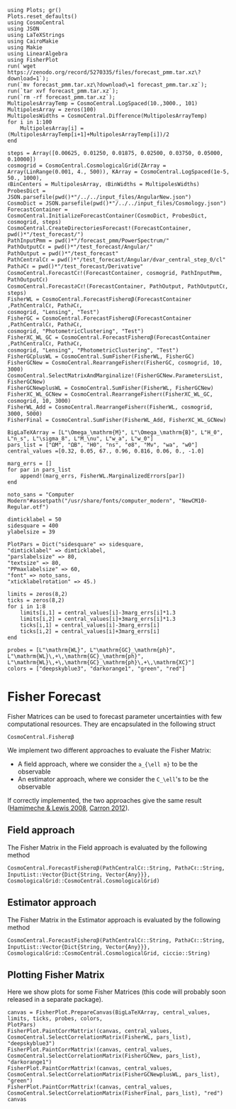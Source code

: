 ```@setup tutorial
using Plots; gr()
Plots.reset_defaults()
using CosmoCentral
using JSON
using LaTeXStrings
using CairoMakie
using Makie
using LinearAlgebra
using FisherPlot
run(`wget https://zenodo.org/record/5270335/files/forecast_pmm.tar.xz\?download=1`);
run(`mv forecast_pmm.tar.xz\?download\=1 forecast_pmm.tar.xz`);
run(`tar xvf forecast_pmm.tar.xz`);
run(`rm -rf forecast_pmm.tar.xz`);
MultipolesArrayTemp = CosmoCentral.LogSpaced(10.,3000., 101)
MultipolesArray = zeros(100)
MultipolesWidths = CosmoCentral.Difference(MultipolesArrayTemp)
for i in 1:100
    MultipolesArray[i] = (MultipolesArrayTemp[i+1]+MultipolesArrayTemp[i])/2
end

steps = Array([0.00625, 0.01250, 0.01875, 0.02500, 0.03750, 0.05000, 0.10000])
cosmogrid = CosmoCentral.CosmologicalGrid(ZArray =
Array(LinRange(0.001, 4., 500)), KArray = CosmoCentral.LogSpaced(1e-5, 50., 1000),
ℓBinCenters = MultipolesArray, ℓBinWidths = MultipolesWidths)
ProbesDict = JSON.parsefile(pwd()*"/../../input_files/AngularNew.json")
CosmoDict = JSON.parsefile(pwd()*"/../../input_files/Cosmology.json")
ForecastContainer = CosmoCentral.InitializeForecastContainer(CosmoDict, ProbesDict,
cosmogrid, steps)
CosmoCentral.CreateDirectoriesForecast!(ForecastContainer, pwd()*"/test_forecast/")
PathInputPmm = pwd()*"/forecast_pmm/PowerSpectrum/"
PathOutputCℓ = pwd()*"/test_forecast/Angular/"
PathOutput = pwd()*"/test_forecast"
PathCentralCℓ = pwd()*"/test_forecast/Angular/dvar_central_step_0/cl"
Path∂Cℓ = pwd()*"/test_forecast/Derivative"
CosmoCentral.ForecastCℓ!(ForecastContainer, cosmogrid, PathInputPmm, PathOutputCℓ)
CosmoCentral.Forecast∂Cℓ!(ForecastContainer, PathOutput, PathOutputCℓ, steps)
FisherWL = CosmoCentral.ForecastFisherαβ(ForecastContainer ,PathCentralCℓ, Path∂Cℓ,
cosmogrid, "Lensing", "Test")
FisherGC = CosmoCentral.ForecastFisherαβ(ForecastContainer ,PathCentralCℓ, Path∂Cℓ,
cosmogrid, "PhotometricClustering", "Test")
FisherXC_WL_GC = CosmoCentral.ForecastFisherαβ(ForecastContainer ,PathCentralCℓ, Path∂Cℓ,
cosmogrid, "Lensing", "PhotometricClustering", "Test")
FisherGCplusWL = CosmoCentral.SumFisher(FisherWL, FisherGC)
FisherGCNew = CosmoCentral.RearrangeFisherℓ(FisherGC, cosmogrid, 10, 3000)
CosmoCentral.SelectMatrixAndMarginalize!(FisherGCNew.ParametersList, FisherGCNew)
FisherGCNewplusWL = CosmoCentral.SumFisher(FisherWL, FisherGCNew)
FisherXC_WL_GCNew = CosmoCentral.RearrangeFisherℓ(FisherXC_WL_GC, cosmogrid, 10, 3000)
FisherWL_Add = CosmoCentral.RearrangeFisherℓ(FisherWL, cosmogrid, 3000, 5000)
FisherFinal = CosmoCentral.SumFisher(FisherWL_Add, FisherXC_WL_GCNew)

BigLaTeXArray = [L"\Omega_\mathrm{M}", L"\Omega_\mathrm{B}", L"H_0", L"n_s", L"\sigma_8", L"M_\nu", L"w_a", L"w_0"]
pars_list = ["ΩM", "ΩB", "H0", "ns", "σ8", "Mν", "wa", "w0"]
central_values =[0.32, 0.05, 67., 0.96, 0.816, 0.06, 0., -1.0]

marg_errs = []
for par in pars_list
    append!(marg_errs, FisherWL.MarginalizedErrors[par])
end

noto_sans = "Computer Modern"#assetpath("/usr/share/fonts/computer_modern", "NewCM10-Regular.otf")

dimticklabel = 50
sidesquare = 400
ylabelsize = 39

PlotPars = Dict("sidesquare" => sidesquare,
"dimticklabel" => dimticklabel,
"parslabelsize" => 80,
"textsize" => 80,
"PPmaxlabelsize" => 60,
"font" => noto_sans,
"xticklabelrotation" => 45.)

limits = zeros(8,2)
ticks = zeros(8,2)
for i in 1:8
    limits[i,1] = central_values[i]-3marg_errs[i]*1.3
    limits[i,2] = central_values[i]+3marg_errs[i]*1.3
    ticks[i,1] = central_values[i]-3marg_errs[i]
    ticks[i,2] = central_values[i]+3marg_errs[i]
end

probes = [L"\mathrm{WL}", L"\mathrm{GC}_\mathrm{ph}",
L"\mathrm{WL}\,+\,\mathrm{GC}_\mathrm{ph}",
L"\mathrm{WL}\,+\,\mathrm{GC}_\mathrm{ph}\,+\,\mathrm{XC}"]
colors = ["deepskyblue3", "darkorange1", "green", "red"]
```

# Fisher Forecast

Fisher Matrices can be used to forecast parameter uncertainties with few computational
resources. They are encapsulated in the following struct
```@docs
CosmoCentral.Fisherαβ
```
We implement two different approaches to evaluate the Fisher Matrix:

- A field approach, where we consider the ``a_{\ell m}`` to be the observable
- An estimator approach, where we consider the ``C_\ell``'s to be the observable

If correctly implemented, the two approaches give the same result ([Hamimeche & Lewis 2008](https://arxiv.org/abs/0801.0554), [Carron 2012](https://arxiv.org/abs/1204.4724)).

## Field approach

The Fisher Matrix in the Field approach is evaluated by the following method

```@docs
CosmoCentral.ForecastFisherαβ(PathCentralCℓ::String, Path∂Cℓ::String,
InputList::Vector{Dict{String, Vector{Any}}},
CosmologicalGrid::CosmoCentral.CosmologicalGrid)
```

## Estimator approach

The Fisher Matrix in the Estimator approach is evaluated by the following method

```@docs
CosmoCentral.ForecastFisherαβ(PathCentralCℓ::String, Path∂Cℓ::String,
InputList::Vector{Dict{String, Vector{Any}}},
CosmologicalGrid::CosmoCentral.CosmologicalGrid, ciccio::String)
```

## Plotting Fisher Matrix
Here we show plots for some Fisher Matrices (this code will probably soon released in a
separate package).
```@example tutorial
canvas = FisherPlot.PrepareCanvas(BigLaTeXArray, central_values, limits, ticks, probes, colors,
PlotPars)
FisherPlot.PaintCorrMattrix!(canvas, central_values,
CosmoCentral.SelectCorrelationMatrix(FisherWL, pars_list), "deepskyblue3")
FisherPlot.PaintCorrMattrix!(canvas, central_values,
CosmoCentral.SelectCorrelationMatrix(FisherGCNew, pars_list), "darkorange1")
FisherPlot.PaintCorrMattrix!(canvas, central_values,
CosmoCentral.SelectCorrelationMatrix(FisherGCNewplusWL, pars_list), "green")
FisherPlot.PaintCorrMattrix!(canvas, central_values,
CosmoCentral.SelectCorrelationMatrix(FisherFinal, pars_list), "red")
canvas
```